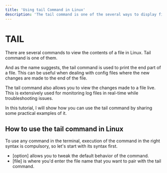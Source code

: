 ```yaml
---
title: 'Using tail Command in Linux'
description: 'The tail command is one of the several ways to display file contents or part of it. You can also live monitor changes made to files with it.'
---
```


# TAIL

There are several commands to view the contents of a file in Linux. Tail command is one of them.

And as the name suggests, the tail command is used to print the end part of a file. This can be useful when dealing with config files where the new changes are made to the end of the file.

The tail command also allows you to view the changes made to a file live. This is extensively used for monitoring log files in real-time while troubleshooting issues.

In this tutorial, I will show how you can use the tail command by sharing some practical examples of it.

## How to use the tail command in Linux

To use any command in the terminal, execution of the command in the right syntax is compulsory, so let's start with its syntax first.

- [option] allows you to tweak the default behavior of the command.
- [file] is where you'd enter the file name that you want to pair with the tail command.